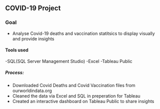 ## COVID-19 Project 

### Goal
 - Analyse Covid-19 deaths and vaccination statitsics to display visually and provide insights

#### Tools used
-SQL(SQL Server Management Studio)
-Excel
-Tableau Public

##### Process:
- Downloaded Covid Deaths and Covid Vaccination files from ourworldindata.org
- Cleaned the data via Excel and SQL in preperation for Tableau
- Created an interactive dashboard on Tableau Public to share insights
